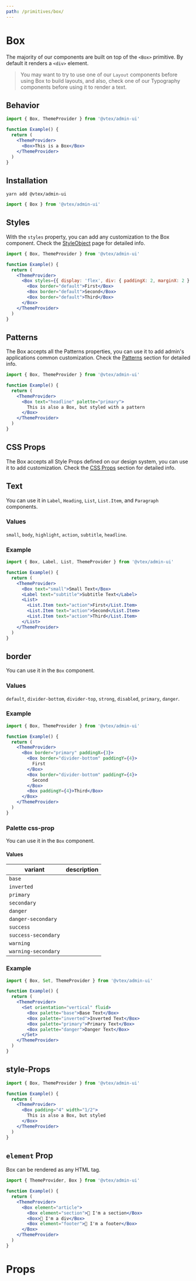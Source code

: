 ```yaml
---
path: /primitives/box/
---
```


# Box

The majority of our components are built on top of the `<Box>` primitive. By default it renders a `<div>` element.

> You may want to try to use one of our `Layout` components before using Box to build layouts, and also, check one of our Typography components before using it to render a text.

## Behavior

```jsx
import { Box, ThemeProvider } from '@vtex/admin-ui'

function Example() {
  return (
    <ThemeProvider>
      <Box>This is a Box</Box>
    </ThemeProvider>
  )
}
```

## Installation

```static
yarn add @vtex/admin-ui
```

```jsx static
import { Box } from '@vtex/admin-ui'
```

## Styles

With the `styles` property, you can add any customization to the Box component. Check the [StyleObject](/theming/style-object) page for detailed info.

```jsx
import { Box, ThemeProvider } from '@vtex/admin-ui'

function Example() {
  return (
    <ThemeProvider>
      <Box styles={{ display: 'flex', div: { paddingX: 2, marginX: 2 } }}>
        <Box border="default">First</Box>
        <Box border="default">Second</Box>
        <Box border="default">Third</Box>
      </Box>
    </ThemeProvider>
  )
}
```

## Patterns

The Box accepts all the Patterns properties, you can use it to add admin's applications common customization. Check the [Patterns](/theming/patterns) section for detailed info.

```jsx
import { Box, ThemeProvider } from '@vtex/admin-ui'

function Example() {
  return (
    <ThemeProvider>
      <Box text="headline" palette="primary">
        This is also a Box, but styled with a pattern
      </Box>
    </ThemeProvider>
  )
}
```

## CSS Props

The Box accepts all Style Props defined on our design system, you can use it to add customization. Check the [CSS Props](/theming/css-props) section for detailed info.

## Text

You can use it in `Label`, `Heading`, `List`, `List.Item`, and `Paragraph` components.

### Values

`small`, `body`, `highlight`, `action`, `subtitle`, `headline`.

### Example

```jsx
import { Box, Label, List, ThemeProvider } from '@vtex/admin-ui'

function Example() {
  return (
    <ThemeProvider>
      <Box text="small">Small Text</Box>
      <Label text="subtitle">Subtitle Text</Label>
      <List>
        <List.Item text="action">First</List.Item>
        <List.Item text="action">Second</List.Item>
        <List.Item text="action">Third</List.Item>
      </List>
    </ThemeProvider>
  )
}
```

## border

You can use it in the `Box` component.

### Values

`default`, `divider-bottom`, `divider-top`, `strong`, `disabled`, `primary`, `danger`.

### Example

```jsx
import { Box, ThemeProvider } from '@vtex/admin-ui'

function Example() {
  return (
    <ThemeProvider>
      <Box border="primary" paddingX={3}>
        <Box border="divider-bottom" paddingY={4}>
          First
        </Box>
        <Box border="divider-bottom" paddingY={4}>
          Second
        </Box>
        <Box paddingY={4}>Third</Box>
      </Box>
    </ThemeProvider>
  )
}
```

### Palette css-prop

You can use it in the `Box` component.

#### Values

| variant             | description |
| ------------------- | ----------- |
| `base`              |             |
| `inverted`          |             |
| `primary`           |             |
| `secondary`         |             |
| `danger`            |             |
| `danger-secondary`  |             |
| `success`           |             |
| `success-secondary` |             |
| `warning`           |             |
| `warning-secondary` |             |

### Example

```jsx
import { Box, Set, ThemeProvider } from '@vtex/admin-ui'

function Example() {
  return (
    <ThemeProvider>
      <Set orientation="vertical" fluid>
        <Box palette="base">Base Text</Box>
        <Box palette="inverted">Inverted Text</Box>
        <Box palette="primary">Primary Text</Box>
        <Box palette="danger">Danger Text</Box>
      </Set>
    </ThemeProvider>
  )
}
```

## style-Props

```jsx
import { Box, ThemeProvider } from '@vtex/admin-ui'

function Example() {
  return (
    <ThemeProvider>
      <Box padding="4" width="1/2">
        This is also a Box, but styled
      </Box>
    </ThemeProvider>
  )
}
```

## `element` Prop

Box can be rendered as any HTML tag.

```jsx
import { ThemeProvider, Box } from '@vtex/admin-ui'

function Example() {
  return (
    <ThemeProvider>
      <Box element="article">
        <Box element="section">👻 I'm a section</Box>
        <Box>👻 I'm a div</Box>
        <Box element="footer">👻 I'm a footer</Box>
      </Box>
    </ThemeProvider>
  )
}
```

# Props

<proptypes heading="Box" component="Box" />
